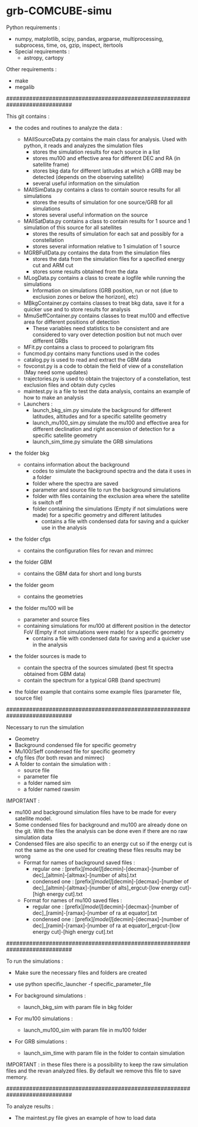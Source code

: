 # grb-COMCUBE-simu

Python requirements :
  - numpy, matplotlib, scipy, pandas, argparse, multiprocessing, subprocess, time, os, gzip, inspect, itertools
  - Special requirements :
    - astropy, cartopy
    
Other requirements :
  - make
  - megalib

############################################################################

This git contains :

- the codes and routines to analyze the data :
  - MAllSourceData.py contains the main class for analysis. Used with python, it reads and analyzes the simulation files
    - stores the simulation results for each source in a list
    - stores mu100 and effective area for different DEC and RA (in satellite frame)
    - stores bkg data for different latitudes at which a GRB may be detected (depends on the observing satellite)
    - several useful information on the simulation
  - MAllSimData.py contains a class to contain source results for all simulations
    - stores the results of simulation for one source/GRB for all simulations
    - stores several useful information on the source
  - MAllSatData.py contains a class to contain results for 1 source and 1 simulation of this source for all satellites
    - stores the results of simulation for each sat and possibly for a constellation
    - stores several information relative to 1 simulation of 1 source 
  - MGRBFullData.py contains the data from the simulation files
    - stores the data from the simulation files for a specified energy cut and ARM cut
    - stores some results obtained from the data 
  - MLogData.py contains a class to create a logfile while running the simulations
    - Information on simulations (GRB position, run or not (due to exclusion zones or below the horizon), etc)
  - MBkgContainer.py contains classes to treat bkg data, save it for a quicker use and to store results for analysis
  - MmuSeffContainer.py contains classes to treat mu100 and effective area for different positions of detection
    - These variables need statistics to be consistent and are considered to vary over detection position but not much over different GRBs  
  - MFit.py contains a class to proceed to polarigram fits
  - funcmod.py contains many functions used in the codes
  - catalog.py is used to read and extract the GBM data
  - fovconst.py is a code to obtain the field of view of a constellation (May need some updates)
  - trajectories.py is used to obtain the trajectory of a constellation, test exclusion files and obtain duty cycles
  - maintest.py is a file to test the data analysis, contains an example of how to make an analysis 
  - Launchers :
    - launch_bkg_sim.py    simulate the background for different latitudes, altitudes and for a specific satellite geometry 
    - launch_mu100_sim.py  simulate the mu100 and effective area for different declination and right ascension of detection for a specific satellite geometry
    - launch_sim_time.py   simulate the GRB simulations

- the folder bkg 
  - contains information about the background 
    - codes to simulate the background spectra and the data it uses in a folder
    - folder where the spectra are saved
    - parameter and source file to run the background simulations
    - folder with files containing the exclusion area where the satellite is switch off
    - folder containing the simulations (Empty if not simulations were made) for a specific geometry and different latitudes
      - contains a file with condensed data for saving and a quicker use in the analysis 
- the folder cfgs 
  - contains the configuration files for revan and mimrec 
- the folder GBM 
  - contains the GBM data for short and long bursts
- the folder geom 
  - contains the geometries 
- the folder mu100 will be 
  - parameter and source files
  - containing simulations for mu100 at different position in the detector FoV (Empty if not simulations were made) for a specific geometry
    - contains a file with condensed data for saving and a quicker use in the analysis
- the folder sources is made to 
  - contain the spectra of the sources simulated (best fit spectra obtained from GBM data)
  - contain the spectrum for a typical GRB (band spectrum)
- the folder example that contains some example files (parameter file, source file)

############################################################################

Necessary to run the simulation

- Geometry
- Background condensed file for specific geometry
- Mu100/Seff condensed file for specific geometry
- cfg files (for both revan and mimrec)
- A folder to contain the simulation with :
  - source file
  - parameter file
  - a folder named sim
  - a folder named rawsim

IMPORTANT : 
- mu100 and background simulation files have to be made for every satellite model.
- Some condensed files for background and mu100 are already done on the git. With the files the analysis can be done even if there are no raw simulation data
- Condensed files are also specific to an energy cut so if the energy cut is not the same as the one used for creating these files results may be wrong
  - Format for names of background saved files :
    - regular one : [prefix]_[model]_[decmin]-[decmax]-[number of dec]_[altmin]-[altmax]-[number of alts].txt
    - condensed one : [prefix]_[model]_[decmin]-[decmax]-[number of dec]_[altmin]-[altmax]-[number of alts]_ergcut-[low energy cut]-[high energy cut].txt
  - Format for names of mu100 saved files :
    - regular one : [prefix]_[model]_[decmin]-[decmax]-[number of dec]_[ramin]-[ramax]-[number of ra at equator].txt
    - condensed one : [prefix]_[model]_[decmin]-[decmax]-[number of dec]_[ramin]-[ramax]-[number of ra at equator]_ergcut-[low energy cut]-[high energy cut].txt
      

############################################################################

To run the simulations :
- Make sure the necessary files and folders are created
- use python specific_launcher -f specific_parameter_file


- For background simulations : 
  - launch_bkg_sim with param file in bkg folder

- For mu100 simulations : 
  - launch_mu100_sim with param file in mu100 folder

- For GRB simulations : 
  - launch_sim_time with param file in the folder to contain simulation

IMPORTANT : in these files there is a possibility to keep the raw simulation files and the revan analyzed files. By default we remove this file to save memory.

############################################################################

To analyze results :
- The maintest.py file gives an example of how to load data
